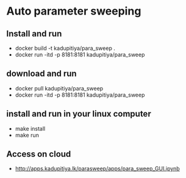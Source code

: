 # Auto parameter sweeping
  
## Install and run

* docker build -t kadupitiya/para_sweep .
* docker run -itd -p 8181:8181 kadupitiya/para_sweep

## download and run

* docker pull kadupitiya/para_sweep
* docker run -itd -p 8181:8181 kadupitiya/para_sweep

## install and run in your linux computer

* make install
* make run

## Access on cloud

* http://apps.kadupitiya.lk/parasweep/apps/para_sweep_GUI.ipynb


